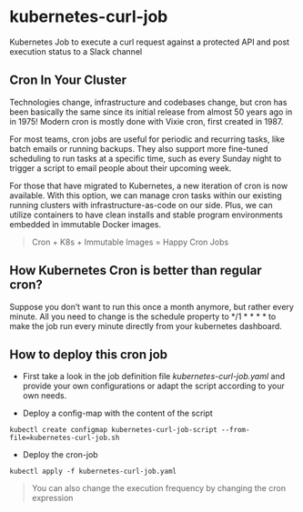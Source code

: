 # kubernetes-curl-job

Kubernetes Job to execute a curl request against a protected API and post execution status to a Slack channel

## Cron In Your Cluster

Technologies change, infrastructure and codebases change, but cron has been basically the same since its initial release from almost 50 years ago in in 1975! Modern cron is mostly done with Vixie cron, first created in 1987.

For most teams, cron jobs are useful for periodic and recurring tasks, like batch emails or running backups. They also support more fine-tuned scheduling to run tasks at a specific time, such as every Sunday night to trigger a script to email people about their upcoming week.

For those that have migrated to Kubernetes, a new iteration of cron is now available. With this option, we can manage cron tasks within our existing running clusters with infrastructure-as-code on our side. Plus, we can utilize containers to have clean installs and stable program environments embedded in immutable Docker images.

>Cron + K8s + Immutable Images = Happy Cron Jobs

## How Kubernetes Cron is better than regular cron?
Suppose you don’t want to run this once a month anymore, but rather every minute. All you need to change is the schedule property to */1 * * * * to make the job run every minute directly from your kubernetes dashboard.

## How to deploy this cron job

* First take a look in the job definition file *kubernetes-curl-job.yaml* and provide your own configurations or adapt the script according to your own needs.

* Deploy a config-map with the content of the script

```
kubectl create configmap kubernetes-curl-job-script --from-file=kubernetes-curl-job.sh
```

* Deploy the cron-job
```
kubectl apply -f kubernetes-curl-job.yaml
```

> You can also change the execution frequency by changing the cron expression
